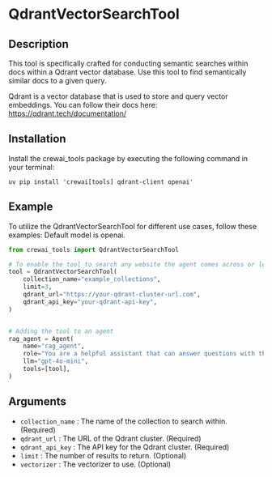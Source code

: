 # QdrantVectorSearchTool

## Description

This tool is specifically crafted for conducting semantic searches within docs within a Qdrant vector database. Use this tool to find semantically similar docs to a given query.

Qdrant is a vector database that is used to store and query vector embeddings. You can follow their docs here: https://qdrant.tech/documentation/

## Installation

Install the crewai_tools package by executing the following command in your terminal:

```shell
uv pip install 'crewai[tools] qdrant-client openai'
```

## Example

To utilize the QdrantVectorSearchTool for different use cases, follow these examples: Default model is openai.

```python
from crewai_tools import QdrantVectorSearchTool

# To enable the tool to search any website the agent comes across or learns about during its operation
tool = QdrantVectorSearchTool(
    collection_name="example_collections",
    limit=3,
    qdrant_url="https://your-qdrant-cluster-url.com",
    qdrant_api_key="your-qdrant-api-key",
)


# Adding the tool to an agent
rag_agent = Agent(
    name="rag_agent",
    role="You are a helpful assistant that can answer questions with the help of the QdrantVectorSearchTool. Retrieve the most relevant docs from the Qdrant database.",
    llm="gpt-4o-mini",
    tools=[tool],
)
```

## Arguments

- `collection_name` : The name of the collection to search within. (Required)
- `qdrant_url` : The URL of the Qdrant cluster. (Required)
- `qdrant_api_key` : The API key for the Qdrant cluster. (Required)
- `limit` : The number of results to return. (Optional)
- `vectorizer` : The vectorizer to use. (Optional)

